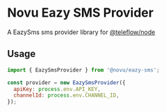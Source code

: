 # Novu Eazy SMS Provider

A EazySms sms provider library for [@teleflow/node](https://github.com/novuhq/novu)

## Usage

```javascript
import { EazySmsProvider } from '@novu/eazy-sms';

const provider = new EazySmsProvider({
  apiKey: process.env.API_KEY,
  channelId: process.env.CHANNEL_ID,
});
```
